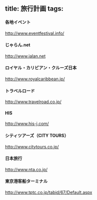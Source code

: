 title: 旅行計画
tags:
---

#### 各地イベント

http://www.eventfestival.info/

#### じゃらん.net

http://www.jalan.net

#### ロイヤル・カリビアン・クルーズ日本

http://www.royalcaribbean.jp/

#### トラベルロード

http://www.travelroad.co.jp/

#### HIS

http://www.his-j.com/

#### シティツアーズ（CITY TOURS）

http://www.citytours.co.jp/

#### 日本旅行

http://www.nta.co.jp/

#### 東京港客船ターミナル

http://www.tptc.co.jp/tabid/67/Default.aspx
